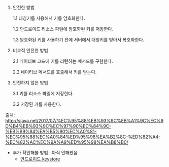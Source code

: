 
1. 안전한 방법

    1.1 대칭키를 사용해서 키를 암호화한다.

    1.2 안드로이드 리소스 파일에 암호화된 키를 저장한다.

    1.3 암호화된 키를 사용하기 전에 서버에서 대칭키를 받아서 복호화한다.

2. 비교적 안전한 방법

    2.1 네이티브 코드에 키를 리턴하는 메서드를 구현한다.

    2.2 네이티브 메서드를 호출해서 키를 받는다.

3. 안전하지 않은 방법

    3.1 키를 리소스 파일에 저장한다.

    3.2 저장된 키를 사용한다.

출처: http://sjava.net/2017/07/%EC%95%88%EB%93%9C%EB%A1%9C%EC%9D%B4%EB%93%9C%EC%97%90%EC%84%9C-%EB%B9%84%EA%B5%90%EC%A0%81-%EC%95%88%EC%A0%84%ED%95%98%EA%B2%8C-%ED%82%A4-%EC%82%AC%EC%9A%A9%ED%95%98%EA%B8%B0/


* 추가 확인해볼 방법 : 아직 안해봤음
    * [안드로이드 keystore](https://developer.android.com/training/articles/keystore?hl=ko)